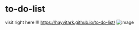 # to-do-list
visit right here !!!
https://hayvitark.github.io/to-do-list/
![image](https://github.com/HayvitaRK/to-do-list/assets/130721261/38c52a13-8066-45a8-a63d-e2599703c5ad)
